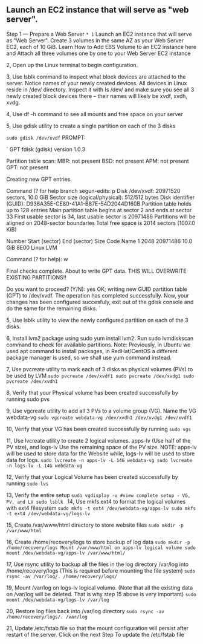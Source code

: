 ## Launch an EC2 instance that will serve as "web server".
Step 1 — Prepare a Web Server
`* 1` Launch an EC2 instance that will serve as "Web Server". Create 3 volumes in the same AZ as your Web Server EC2, each of 10 GiB. Learn How to Add EBS Volume to an EC2 instance here and Attach all three volumes one by one to your Web Server EC2 instance

2, Open up the Linux terminal to begin configuration. 

3, Use lsblk command to inspect what block devices are attached to the server. Notice names of your newly created devices. All devices in Linux reside in /dev/ directory. Inspect it with ls /dev/ and make sure you see all 3 newly created block devices there – their names will likely be xvdf, xvdh, xvdg.

4, Use df -h command to see all mounts and free space on your server

5, Use gdisk utility to create a single partition on each of the 3 disks

`sudo gdisk /dev/xvdf`
PROMPT:

` GPT fdisk (gdisk) version 1.0.3

Partition table scan:
  MBR: not present
  BSD: not present
  APM: not present
  GPT: not present

Creating new GPT entries.

Command (? for help branch segun-edits: p
Disk /dev/xvdf: 20971520 sectors, 10.0 GiB
Sector size (logical/physical): 512/512 bytes
Disk identifier (GUID): D936A35E-CE80-41A1-B87E-54D2044D160B
Partition table holds up to 128 entries
Main partition table begins at sector 2 and ends at sector 33
First usable sector is 34, last usable sector is 20971486
Partitions will be aligned on 2048-sector boundaries
Total free space is 2014 sectors (1007.0 KiB)

Number  Start (sector)    End (sector)  Size       Code  Name
   1            2048        20971486   10.0 GiB    8E00  Linux LVM

Command (? for help): w

Final checks complete. About to write GPT data. THIS WILL OVERWRITE EXISTING
PARTITIONS!!

Do you want to proceed? (Y/N): yes
OK; writing new GUID partition table (GPT) to /dev/xvdf.
The operation has completed successfully.
Now,  your changes has been configured succesfuly, exit out of the gdisk console and do the same for the remaining disks. `

5, Use lsblk utility to view the newly configured partition on each of the 3 disks.

6, Install lvm2 package using sudo yum install lvm2. Run sudo lvmdiskscan command to check for available partitions.
Note: Previously, in Ubuntu we used apt command to install packages, in RedHat/CentOS a different package manager is used, so we shall use yum command instead.

7, Use pvcreate utility to mark each of 3 disks as physical volumes (PVs) to be used by LVM
`sudo pvcreate /dev/xvdf1
sudo pvcreate /dev/xvdg1
sudo pvcreate /dev/xvdh1`

8, Verify that your Physical volume has been created successfully by running sudo pvs

9, Use vgcreate utility to add all 3 PVs to a volume group (VG). Name the VG webdata-vg
`sudo vgcreate webdata-vg /dev/xvdh1 /dev/xvdg1 /dev/xvdf1`

10, Verify that your VG has been created successfully by running
`sudo vgs`

11, Use lvcreate utility to create 2 logical volumes. apps-lv (Use half of the PV size), and logs-lv Use the remaining space of the PV size. NOTE: apps-lv will be used to store data for the Website while, logs-lv will be used to store data for logs.
`sudo lvcreate -n apps-lv -L 14G webdata-vg
sudo lvcreate -n logs-lv -L 14G webdata-vg`

12, Verify that your Logical Volume has been created successfully by running
`sudo lvs`

13, Verify the entire setup
`sudo vgdisplay -v #view complete setup - VG, PV, and LV
sudo lsblk `
14, Use mkfs.ext4 to format the logical volumes with ext4 filesystem
`sudo mkfs -t ext4 /dev/webdata-vg/apps-lv
sudo mkfs -t ext4 /dev/webdata-vg/logs-lv`

15, Create /var/www/html directory to store website files
`sudo mkdir -p /var/www/html`

16, Create /home/recovery/logs to store backup of log data
`sudo mkdir -p /home/recovery/logs
Mount /var/www/html on apps-lv logical volume
sudo mount /dev/webdata-vg/apps-lv /var/www/html/`

17, Use rsync utility to backup all the files in the log directory /var/log into /home/recovery/logs (This is required before mounting the file system)
`sudo rsync -av /var/log/. /home/recovery/logs/`

19, Mount /var/log on logs-lv logical volume. (Note that all the existing data on /var/log will be deleted. That is why step 15 above is very important)
`sudo mount /dev/webdata-vg/logs-lv /var/log`

20, Restore log files back into /var/log directory
`sudo rsync -av /home/recovery/logs/. /var/log`

21, Update /etc/fstab file so that the mount configuration will persist after restart of the server. Click on the next Step To update the /etc/fstab file
